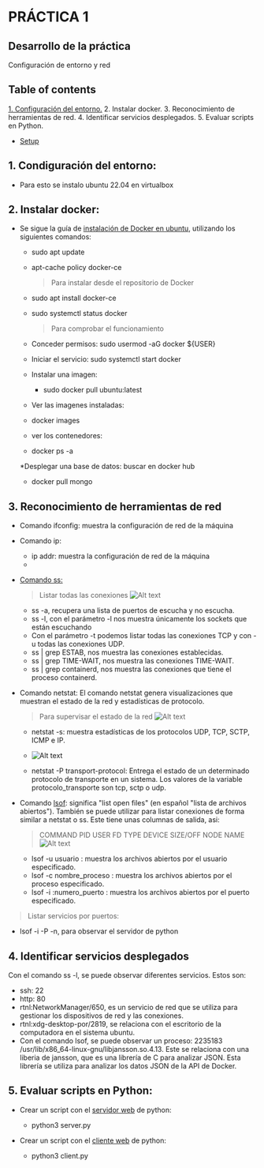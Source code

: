 
# PRÁCTICA 1

## Desarrollo de la práctica
Configuración de entorno y red

## Table of contents
[1. Configuración del entorno.](#config)
2. Instalar docker.
3. Reconocimiento de herramientas de red.
4. Identificar servicios desplegados.
5. Evaluar scripts en Python.
* [Setup](#setup)


## 1. Condiguración del entorno:
* Para esto se instalo ubuntu 22.04 en virtualbox 

## 2. Instalar docker:
* Se sigue la guía de [instalación de Docker en ubuntu](https://www.digitalocean.com/community/tutorials/how-to-install-and-use-docker-on-ubuntu-20-04-es), utilizando los siguientes comandos:
  * sudo apt update
  * apt-cache policy docker-ce  
    
    > Para instalar desde el repositorio de Docker

  * sudo apt install docker-ce
  * sudo systemctl status docker
    
    > Para comprobar el funcionamiento

  * Conceder permisos: sudo usermod -aG docker ${USER}
  * Iniciar el servicio: sudo systemctl start docker

  * Instalar una imagen: 
    * sudo docker pull ubuntu:latest

  * Ver las imagenes instaladas:
  * docker images
  
  * ver los contenedores:
  * docker ps -a

  *Desplegar una base de datos: buscar en docker hub
    * docker pull mongo


## 3. Reconocimiento de herramientas de red

* Comando ifconfig: muestra la configuración de red de la máquina

* Comando ip: 
  * ip addr: muestra la configuración de red de la máquina
  * 

* [Comando ss:](https://www.ochobitshacenunbyte.com/2020/09/01/como-se-usa-el-comando-ss-en-linux/)
    > Listar todas las conexiones
![Alt text](./comando_ss.png "ss")

  * ss -a, recupera una lista de puertos de escucha y no escucha.
  * ss -l, con el parámetro -l nos muestra únicamente los sockets que están escuchando
  * Con el parámetro -t podemos listar todas las conexiones TCP y con -u todas las conexiones UDP.
  * ss | grep ESTAB, nos muestra las conexiones establecidas.
  * ss | grep TIME-WAIT, nos muestra las conexiones TIME-WAIT.
  * ss | grep containerd, nos muestra las conexiones que tiene el proceso containerd.

* Comando netstat:
El comando netstat genera visualizaciones que muestran el estado de la red y estadísticas de protocolo.
    > Para supervisar el estado de la red
    ![Alt text](./comando_netstat.png "netstat")
    
    * netstat -s:  muestra estadísticas de los protocolos UDP, TCP, SCTP, ICMP e IP.
    * ![Alt text](./comando_netstat_s.png "netstat")
    
    * netstat -P transport-protocol: Entrega el estado de un determinado protocolo de transporte en un sistema. Los valores de la variable protocolo_transporte son tcp, sctp o udp.

* Comando [lsof](https://help.clouding.io/hc/es/articles/5797810889500-C%C3%B3mo-usar-el-comando-lsof-en-Linux#:~:text=lsof%20significa%20%22list%20open%20files,similar%20a%20netstat%20o%20ss.): significa "list open files" (en español "lista de archivos abiertos"). También se puede utilizar para listar conexiones de forma similar a netstat o ss.
  Este tiene unas columnas de salida, asi:
    > COMMAND PID USER FD TYPE DEVICE SIZE/OFF NODE NAME
    ![Alt text](./comando_lsof.png "lsof")
  * lsof -u usuario : muestra los archivos abiertos por el usuario especificado.
  * lsof -c nombre_proceso : muestra los archivos abiertos por el proceso especificado.
  * lsof -i :numero_puerto : muestra los archivos abiertos por el puerto especificado.

>Listar servicios por puertos:
   * lsof -i -P -n, para observar el servidor de python



## 4. Identificar servicios desplegados

Con el comando ss -l, se puede observar diferentes servicios. Estos son:
* ssh: 22
* http: 80
* rtnl:NetworkManager/650, es un servicio de red que se utiliza para gestionar los dispositivos de red y las conexiones.
* rtnl:xdg-desktop-por/2819, se relaciona con el escritorio de la computadora en el sistema ubuntu.
* Con el comando lsof, se puede observar un proceso: 2235183 /usr/lib/x86_64-linux-gnu/libjansson.so.4.13. Este se relaciona con una liberia de jansson, que es una librería de C para analizar JSON. Esta librería se utiliza para analizar los datos JSON de la API de Docker.

## 5. Evaluar scripts en Python: 

  * Crear un script con el [servidor web](https://rico-schmidt.name/pymotw-3/socket/tcp.html) de python:
    * python3 server.py
  
  * Crear un script con el [cliente web](https://rico-schmidt.name/pymotw-3/socket/tcp.html) de python:
    * python3 client.py